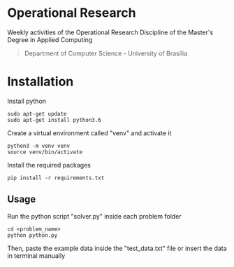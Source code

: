# Operational Research

Weekly activities of the Operational Research Discipline of the Master's Degree in Applied Computing 

> Department of Computer Science - University of Brasília

# Installation

Install python
```
sudo apt-get update
sudo apt-get install python3.6
```

Create a virtual environment called "venv" and activate it
```
python3 -m venv venv
source venv/bin/activate
```

Install the required packages
```
pip install -r requirements.txt
```

## Usage 

Run the python script "solver.py" inside each problem folder
```
cd <problem_name>
python python.py
```

Then, paste the example data inside the "test_data.txt" file or insert the data in terminal manually